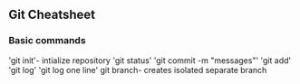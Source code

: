 ## Git Cheatsheet

### Basic commands
'git init'- intialize repository
'git status'
'git commit -m "messages"'
'git add'
'git log'
'git log one line'
git branch- creates isolated separate branch
